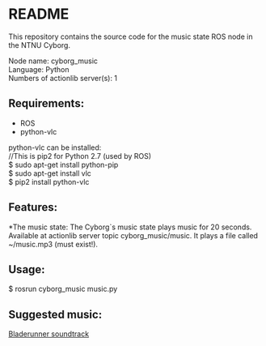 # README
This repository contains the source code for the music state ROS node in the NTNU Cyborg.

Node name: cyborg_music  
Language: Python  
Numbers of actionlib server(s): 1  

## Requirements:
* ROS  
* python-vlc  

python-vlc can be installed:  
//This is pip2 for Python 2.7 (used by ROS)  
$ sudo apt-get install python-pip  
$ sudo apt-get install vlc  
$ pip2 install python-vlc  

## Features:
*The music state: The Cyborg`s music state plays music for 20 seconds. Available at actionlib server topic cyborg_music/music. It plays a file called ~/music.mp3 (must exist!).

## Usage:
$ rosrun cyborg_music music.py

## Suggested music:
[Bladerunner soundtrack](https://www.youtube.com/watch?v=k3fz6CC45ok)
